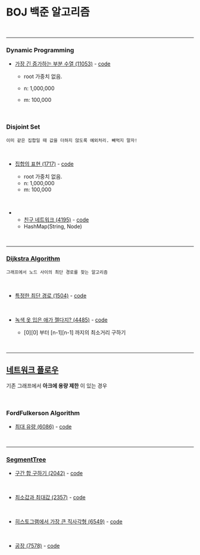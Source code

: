 # BOJ 백준 알고리즘

&nbsp;

---

### Dynamic Programming

- [가장 긴 증가하는 부분 수열 (11053)](https://www.acmicpc.net/problem/11053) - [code](./DP/_11053.java)
  - root 가중치 없음.
  - n: 1,000,000  
  - m: 100,000

    &nbsp;
    &nbsp;

### Disjoint Set

`이미 같은 집합일 때 값을 더하지 않도록 예외처리. 빼먹지 말자!`

&nbsp;

- [집합의 표현 (1717)](https://www.acmicpc.net/problem/1717) - [code](./_1717.java)
  - root 가중치 없음.
  - n: 1,000,000  
  - m: 100,000

  &nbsp;

- - [친구 네트워크 (4195)](https://www.acmicpc.net/problem/4195) - [code](./_4195disjointSet.java)
  - HashMap(String, Node)



  &nbsp;
  &nbsp;

---

### [Dijkstra Algorithm](https://m.blog.naver.com/PostView.nhn?blogId=ndb796&logNo=221234424646&referrerCode=0&searchKeyword=%EB%8B%A4%EC%9D%B5%EC%8A%A4%ED%8A%B8%EB%9D%BC)

`그래프에서 노드 사이의 최단 경로를 찾는 알고리즘`

&nbsp;

- [특정한 최단 경로 (1504)](https://www.acmicpc.net/problem/1504) - [code](./_1504Dijkstra.java)

  &nbsp;

- [녹색 옷 입은 애가 젤다지? (4485)](https://www.acmicpc.net/problem/4485) - [code](./_4485Dijkstra.java)
  - [0][0] 부터 [n-1][n-1] 까지의 최소거리 구하기

&nbsp;
&nbsp;

---

## [네트워크 플로우](http://coderkoo.tistory.com/4)

기존 그래프에서 **아크에 용량 제한** 이 있는 경우

&nbsp;

### FordFulkerson Algorithm

- [최대 유량 (6086)](https://www.acmicpc.net/problem/6086) - [code](./NetworkFlow/_6086FordFulkerson.java)


  &nbsp;
  &nbsp;

---

### [SegmentTree](https://m.blog.naver.com/ndb796/221282210534)

- [구간 합 구하기 (2042)](https://www.acmicpc.net/problem/2042) - [code](./SegmentTree/_2042.java)

&nbsp;

- [최소값과 최대값 (2357)](https://www.acmicpc.net/problem/2357) - [code](./SegmentTree/_2357.java)

&nbsp;

- [히스토그램에서 가장 큰 직사각형 (6549)](https://www.acmicpc.net/problem/6549) - [code](./SegmentTree/_6549.java)

&nbsp;

- [공장 (7578)](https://www.acmicpc.net/problem/7578) - [code](./SegmentTree/_7578.java)


&nbsp;
&nbsp;
